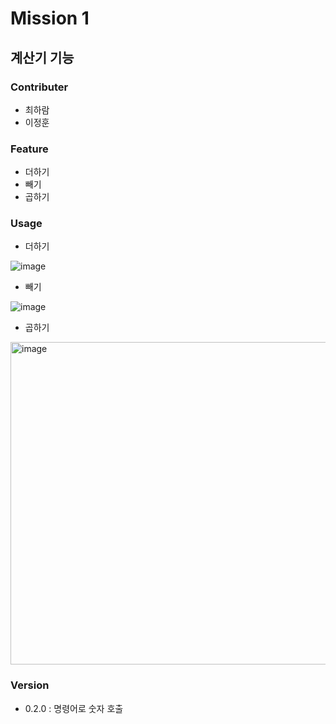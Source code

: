 # Mission 1

## 계산기 기능

### Contributer
- 최하람
- 이정훈

### Feature

- 더하기
- 빼기
- 곱하기

### Usage

- 더하기

![image](https://github.com/user-attachments/assets/2600cb15-68df-4895-b154-d680c6f2dc8c)

- 빼기

![image](https://github.com/user-attachments/assets/0e9c2c26-2e99-4566-a0c9-9e20cca1df04)

- 곱하기

<img width="516" alt="image" src="https://github.com/user-attachments/assets/8d4c3b41-5f76-4da9-8c9c-71860be53c40">

### Version

- 0.2.0 : 명령어로 숫자 호출

